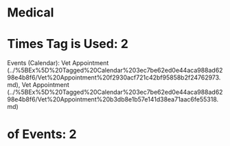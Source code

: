 # Medical

# Times Tag is Used: 2
Events (Calendar): Vet Appointment (../%5BEx%5D%20Tagged%20Calendar%203ec7be62ed0e44aca988ad6298e4b8f6/Vet%20Appointment%20f2930acf721c42bf95858b2f24762973.md), Vet Appointment (../%5BEx%5D%20Tagged%20Calendar%203ec7be62ed0e44aca988ad6298e4b8f6/Vet%20Appointment%20b3db8e1b57e141d38ea71aac6fe55318.md)
# of Events: 2